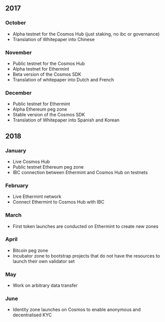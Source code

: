 ## 2017

### October
* Alpha testnet for the Cosmos Hub (just staking, no ibc or governance)
* Translation of Whitepaper into Chinese

### November
* Public testnet for the Cosmos Hub
* Alpha testnet for Ethermint
* Beta version of the Cosmos SDK
* Translation of whitepaper into Dutch and French

### December
* Public testnet for Ethermint
* Alpha Ethereum peg zone
* Stable version of the Cosmos SDK
* Translation of Whitepaper into Spanish and Korean

## 2018

### January
* Live Cosmos Hub
* Public testnet Ethereum peg zone
* IBC connection between Ethermint and Cosmos Hub on testnets

### February
* Live Ethermint network
* Connect Ethermint to Cosmos Hub with IBC

### March
* First token launches are conducted on Ethermint to create new zones

### April
* Bitcoin peg zone
* Incubator zone to bootstrap projects that do not have the resources to launch their own validator set

### May
* Work on arbitrary data transfer

### June
* Identity zone launches on Cosmos to enable anonymous and decentralised KYC
